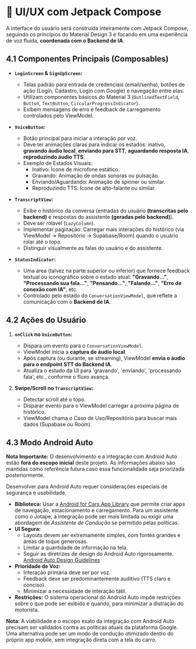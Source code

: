 # 📱 UI/UX com Jetpack Compose

A interface do usuário será construída inteiramente com Jetpack Compose, seguindo os princípios do Material Design 3 e focando em uma experiência de voz fluida, **coordenada com o Backend de IA**.

## 4.1 Componentes Principais (Composables)

*   **`LoginScreen` & `SignUpScreen`:**
    *   Telas padrão para entrada de credenciais (email/senha), botões de ação (Login, Cadastro, Login com Google) e navegação entre elas.
    *   Utilizam componentes básicos do Material 3 (`OutlinedTextField`, `Button`, `TextButton`, `CircularProgressIndicator`).
    *   Exibem mensagens de erro e feedback de carregamento controlados pelo ViewModel.

*   **`VoiceButton`:**
    *   Botão principal para iniciar a interação por voz.
    *   Deve ter animações claras para indicar os estados: inativo, **gravando áudio local**, **enviando para STT**, **aguardando resposta IA**, **reproduzindo áudio TTS**.
    *   Exemplo de Estados Visuais:
        *   Inativo: Ícone de microfone estático.
        *   Gravando: Animação de ondas sonoras ou pulsação.
        *   Enviando/Aguardando: Animação de spinner ou similar.
        *   Reproduzindo TTS: Ícone de alto-falante ou similar.

*   **`TranscriptView`:**
    *   Exibe o histórico da conversa (entradas do usuário **(transcritas pelo backend)** e respostas do assistente **(geradas pelo backend)**).
    *   Deve ser rolável (`LazyColumn`).
    *   Implementar paginação: Carregar mais interações do histórico (via ViewModel -> Repositório -> Supabase/Room) quando o usuário rolar até o topo.
    *   Distinguir visualmente as falas do usuário e do assistente.

*   **`StatusIndicator`:**
    *   Uma área (talvez na parte superior ou inferior) que fornece feedback textual ou iconográfico sobre o estado atual: **"Gravando..."**, **"Processando sua fala..."**, **"Pensando..."**, **"Falando..."**, **"Erro de conexão com IA"**, etc.
    *   Controlado pelo estado do `ConversationViewModel`, que reflete a comunicação com o **Backend de IA**.

## 4.2 Ações do Usuário

1.  **`onClick` no `VoiceButton`:**
    *   Dispara um evento para o `ConversationViewModel`.
    *   ViewModel inicia a **captura de áudio local**.
    *   Após captura (ou durante, se streaming), ViewModel **envia o áudio para o endpoint STT do Backend IA**.
    *   Atualiza o estado da UI para 'gravando', 'enviando', 'processando fala', etc., conforme o fluxo avança.

2.  **Swipe/Scroll no `TranscriptView`:**
    *   Detectar scroll até o topo.
    *   Disparar evento para o ViewModel carregar a próxima página de histórico.
    *   ViewModel chama o Caso de Uso/Repositório para buscar mais dados (Supabase ou Room).

## 4.3 Modo Android Auto

**Nota Importante:** O desenvolvimento e a integração com Android Auto estão **fora do escopo inicial** deste projeto. As informações abaixo são mantidas como referência futura caso essa funcionalidade seja priorizada posteriormente.

Desenvolver para Android Auto requer considerações especiais de segurança e usabilidade.

*   **Biblioteca:** Usar a [Android for Cars App Library](https://developer.android.com/training/cars/navigation) que permite criar apps de navegação, estacionamento e carregamento. Para um assistente como o Jotape, a integração pode ser mais limitada ou exigir uma abordagem de *Assistente de Condução* se permitido pelas políticas.
*   **UI Segura:**
    *   Layouts devem ser extremamente simples, com fontes grandes e áreas de toque generosas.
    *   Limitar a quantidade de informação na tela.
    *   Seguir as diretrizes de design do Android Auto rigorosamente. [Android Auto Design Guidelines](https://developers.google.com/cars/design/android-auto)
*   **Prioridade de Voz:**
    *   Interação primária deve ser por voz.
    *   Feedback deve ser predominantemente auditivo (TTS claro e conciso).
    *   Minimizar a necessidade de interação tátil.
*   **Restrições:** O sistema operacional do Android Auto impõe restrições sobre o que pode ser exibido e quando, para minimizar a distração do motorista.

**Nota:** A viabilidade e o escopo exato da integração com Android Auto precisam ser validados contra as políticas atuais da plataforma Google. Uma alternativa pode ser um modo de condução otimizado dentro do próprio app mobile, sem integração direta com a tela do carro. 